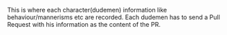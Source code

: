 This is where each character(dudemen) information like behaviour/mannerisms etc are recorded. Each dudemen has to send a Pull Request with his information as the content of the PR.
